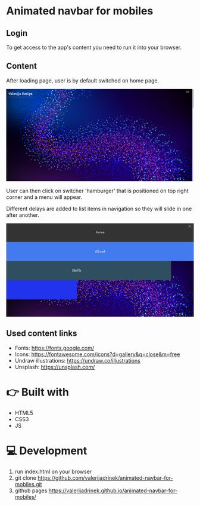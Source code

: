 # Animated navbar for mobiles

## Login

To get access to the app's content you need to run it into your browser.




## Content

After loading page, user is by default switched on home page.


![home page](./assets/Home%20page.png "home page")

 User can then click on switcher 'hamburger' that is positioned on top right corner and a menu will appear.

 Different delays are added to list items in navigation so they will slide in one after another. 


![menu overlay](./assets/navigation%20overlay.png "menu overlay")



## Used content links
* Fonts: https://fonts.google.com/
* Icons: https://fontawesome.com/icons?d=gallery&q=close&m=free
* Undraw illustrations: https://undraw.co/illustrations
* Unsplash: https://unsplash.com/


# 👉 Built with
* HTML5
* CSS3
* JS

# 💻 Development
1. run index.html on your browser
2. git clone https://github.com/valerijadrinek/animated-navbar-for-mobiles.git
3. github pages https://valerijadrinek.github.io/animated-navbar-for-mobiles/
